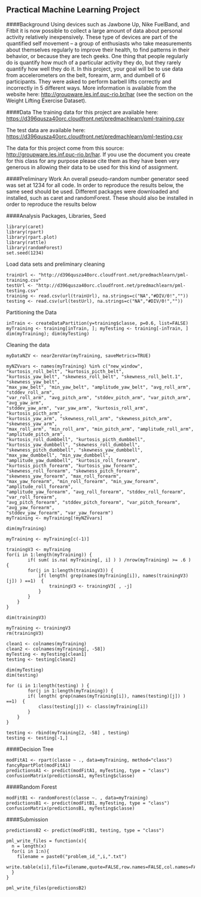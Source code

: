 Practical Machine Learning Project
-----------------------------------------------------
####Background
Using devices such as Jawbone Up, Nike FuelBand, and Fitbit it is now possible to collect a large amount of data about personal activity relatively inexpensively. These type of devices are part of the quantified self movement – a group of enthusiasts who take measurements about themselves regularly to improve their health, to find patterns in their behavior, or because they are tech geeks. One thing that people regularly do is quantify how much of a particular activity they do, but they rarely quantify how well they do it. In this project, your goal will be to use data from accelerometers on the belt, forearm, arm, and dumbell of 6 participants. They were asked to perform barbell lifts correctly and incorrectly in 5 different ways. More information is available from the website here: http://groupware.les.inf.puc-rio.br/har (see the section on the Weight Lifting Exercise Dataset).

####Data
The training data for this project are available here: https://d396qusza40orc.cloudfront.net/predmachlearn/pml-training.csv

The test data are available here: https://d396qusza40orc.cloudfront.net/predmachlearn/pml-testing.csv

The data for this project come from this source: http://groupware.les.inf.puc-rio.br/har. If you use the document you create for this class for any purpose please cite them as they have been very generous in allowing their data to be used for this kind of assignment.

####Preliminary Work
An overall pseudo-random number generator seed was set at 1234 for all code. In order to reproduce the results below, the same seed should be used. Different packages were downloaded and installed, such as caret and randomForest. These should also be installed in order to reproduce the results below 

####Analysis
Packages, Libraries, Seed
```{r}
library(caret)
library(rpart)
library(rpart.plot)
library(rattle)
library(randomForest)
set.seed(1234)
```

Load data sets and preliminary cleaning
```{r}
trainUrl <- "http://d396qusza40orc.cloudfront.net/predmachlearn/pml-training.csv"
testUrl <- "http://d396qusza40orc.cloudfront.net/predmachlearn/pml-testing.csv"
training <- read.csv(url(trainUrl), na.strings=c("NA","#DIV/0!",""))
testing <- read.csv(url(testUrl), na.strings=c("NA","#DIV/0!",""))
```

Partitioning the Data
```{r}
inTrain <- createDataPartition(y=training$classe, p=0.6, list=FALSE)
myTraining <- training[inTrain, ]; myTesting <- training[-inTrain, ]
dim(myTraining); dim(myTesting)
```

Cleaning the data
```{r}
myDataNZV <- nearZeroVar(myTraining, saveMetrics=TRUE)
```

```{r}
myNZVvars <- names(myTraining) %in% c("new_window", "kurtosis_roll_belt", "kurtosis_picth_belt",
"kurtosis_yaw_belt", "skewness_roll_belt", "skewness_roll_belt.1", "skewness_yaw_belt",
"max_yaw_belt", "min_yaw_belt", "amplitude_yaw_belt", "avg_roll_arm", "stddev_roll_arm",
"var_roll_arm", "avg_pitch_arm", "stddev_pitch_arm", "var_pitch_arm", "avg_yaw_arm",
"stddev_yaw_arm", "var_yaw_arm", "kurtosis_roll_arm", "kurtosis_picth_arm",
"kurtosis_yaw_arm", "skewness_roll_arm", "skewness_pitch_arm", "skewness_yaw_arm",
"max_roll_arm", "min_roll_arm", "min_pitch_arm", "amplitude_roll_arm", "amplitude_pitch_arm",
"kurtosis_roll_dumbbell", "kurtosis_picth_dumbbell", "kurtosis_yaw_dumbbell", "skewness_roll_dumbbell",
"skewness_pitch_dumbbell", "skewness_yaw_dumbbell", "max_yaw_dumbbell", "min_yaw_dumbbell",
"amplitude_yaw_dumbbell", "kurtosis_roll_forearm", "kurtosis_picth_forearm", "kurtosis_yaw_forearm",
"skewness_roll_forearm", "skewness_pitch_forearm", "skewness_yaw_forearm", "max_roll_forearm",
"max_yaw_forearm", "min_roll_forearm", "min_yaw_forearm", "amplitude_roll_forearm",
"amplitude_yaw_forearm", "avg_roll_forearm", "stddev_roll_forearm", "var_roll_forearm",
"avg_pitch_forearm", "stddev_pitch_forearm", "var_pitch_forearm", "avg_yaw_forearm",
"stddev_yaw_forearm", "var_yaw_forearm")
myTraining <- myTraining[!myNZVvars]

dim(myTraining)
```

```{r}
myTraining <- myTraining[c(-1)]
```

```{r}
trainingV3 <- myTraining 
for(i in 1:length(myTraining)) { 
        if( sum( is.na( myTraining[, i] ) ) /nrow(myTraining) >= .6 ) { 
        for(j in 1:length(trainingV3)) {
            if( length( grep(names(myTraining[i]), names(trainingV3)[j]) ) ==1)  { 
                trainingV3 <- trainingV3[ , -j] 
            }   
        } 
    }
}

dim(trainingV3)
```

```{r}
myTraining <- trainingV3
rm(trainingV3)
```
```{r}
clean1 <- colnames(myTraining)
clean2 <- colnames(myTraining[, -58])
myTesting <- myTesting[clean1]
testing <- testing[clean2]

dim(myTesting)
dim(testing)
```

```{r}
for (i in 1:length(testing) ) {
        for(j in 1:length(myTraining)) {
        if( length( grep(names(myTraining[i]), names(testing)[j]) ) ==1)  {
            class(testing[j]) <- class(myTraining[i])
        }      
    }      
}

testing <- rbind(myTraining[2, -58] , testing)
testing <- testing[-1,]
```

####Decision Tree
```{r}
modFitA1 <- rpart(classe ~ ., data=myTraining, method="class")
fancyRpartPlot(modFitA1)
predictionsA1 <- predict(modFitA1, myTesting, type = "class")
confusionMatrix(predictionsA1, myTesting$classe)
```

####Random Forest
```{r}
modFitB1 <- randomForest(classe ~. , data=myTraining)
predictionsB1 <- predict(modFitB1, myTesting, type = "class")
confusionMatrix(predictionsB1, myTesting$classe)
```

####Submission
```{r}
predictionsB2 <- predict(modFitB1, testing, type = "class")
```

```{r}
pml_write_files = function(x){
  n = length(x)
  for(i in 1:n){
    filename = paste0("problem_id_",i,".txt")
    write.table(x[i],file=filename,quote=FALSE,row.names=FALSE,col.names=FALSE)
  }
}

pml_write_files(predictionsB2)
```

